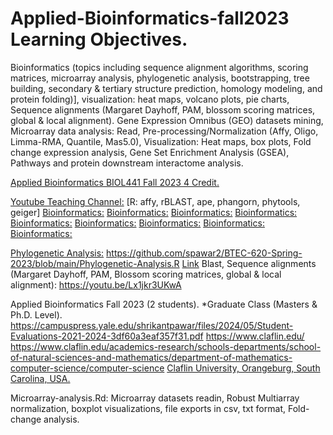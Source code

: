 # Applied-Bioinformatics-fall2023 Learning Objectives.
 Bioinformatics (topics including sequence alignment algorithms, scoring matrices, microarray analysis, phylogenetic analysis, bootstrapping, tree building, secondary & tertiary structure prediction, homology modeling, and protein folding)], visualization: heat maps, volcano plots, pie charts, Sequence alignments (Margaret Dayhoff, PAM, blossom scoring matrices, global & local alignment). Gene Expression Omnibus (GEO) datasets mining, Microarray data analysis: Read, Pre-processing/Normalization (Affy, Oligo, Limma-RMA, Quantile, Mas5.0), Visualization: Heat maps, box plots, Fold change expression analysis, Gene Set Enrichment Analysis (GSEA), Pathways and protein downstream interactome analysis.

[Applied Bioinformatics BIOL441 Fall 2023 4 Credit.](https://pawar1550.wixsite.com/claflin-courses/copy-of-applied-bioinformatics-biol44)

[Youtube Teaching Channel:](https://www.youtube.com/playlist?list=PLKka-JHtsz80sJ_uQ8wZ4cnLNB9yRJNoV)
[R: affy, rBLAST, ape, phangorn, phytools, geiger]
[Bioinformatics:](https://youtu.be/G6Xh9QJQrjA)
[Bioinformatics:](https://youtu.be/UlU8GlZP7GU)
[Bioinformatics:](https://youtu.be/YVMVhcDCMY8)
[Bioinformatics:](https://youtu.be/OTGJ4355zCQ)
[Bioinformatics:](https://youtu.be/EYZgSvCS858)
[Bioinformatics:](https://youtu.be/kGaQ2mG4-9g)
[Bioinformatics:](https://youtu.be/kIxlNUeG-38)
[Bioinformatics:](https://youtu.be/bmWCnSMhUDk)
[Bioinformatics:](https://youtu.be/7UOA1hC2V5k)

[Phylogenetic Analysis:](https://youtu.be/IMIP4la-K84)
https://github.com/spawar2/BTEC-620-Spring-2023/blob/main/Phylogenetic-Analysis.R
[Link](https://youtu.be/UEsXMfE_7Rg)
Blast, Sequence alignments (Margaret Dayhoff, PAM, Blossom scoring matrices, global & local alignment): https://youtu.be/Lx1jkr3UKwA

Applied Bioinformatics Fall 2023 (2 students).
*Graduate Class (Masters & Ph.D. Level). https://campuspress.yale.edu/shrikantpawar/files/2024/05/Student-Evaluations-2021-2024-3df60a3eaf357f31.pdf
https://www.claflin.edu/ https://www.claflin.edu/academics-research/schools-departments/school-of-natural-sciences-and-mathematics/department-of-mathematics-computer-science/computer-science
[Claflin University, Orangeburg, South Carolina, USA.](https://www.claflin.edu/docs/default-source/academic-affairs-student-services/2018-2020-undergraduate-catalog_final_aug-21-2019_web.pdf?sfvrsn=15bf3f0e_6)

Microarray-analysis.Rd: Microarray datasets readin, Robust Multiarray normalization, boxplot visualizations, file exports in csv, txt format, Fold-change analysis.
